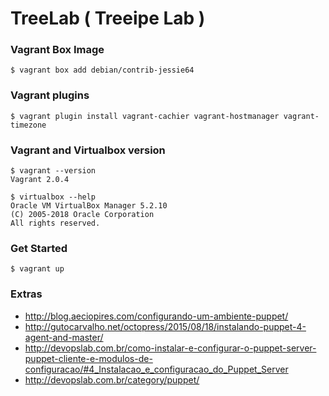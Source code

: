 # TreeLab ( Treeipe Lab )

### Vagrant Box Image
````
$ vagrant box add debian/contrib-jessie64
````

### Vagrant plugins 
````
$ vagrant plugin install vagrant-cachier vagrant-hostmanager vagrant-timezone
````

### Vagrant and Virtualbox version
````
$ vagrant --version
Vagrant 2.0.4

$ virtualbox --help
Oracle VM VirtualBox Manager 5.2.10
(C) 2005-2018 Oracle Corporation
All rights reserved.
````

### Get Started
````
$ vagrant up
````

### Extras

- http://blog.aeciopires.com/configurando-um-ambiente-puppet/
- http://gutocarvalho.net/octopress/2015/08/18/instalando-puppet-4-agent-and-master/
- http://devopslab.com.br/como-instalar-e-configurar-o-puppet-server-puppet-cliente-e-modulos-de-configuracao/#4_Instalacao_e_configuracao_do_Puppet_Server
- http://devopslab.com.br/category/puppet/
